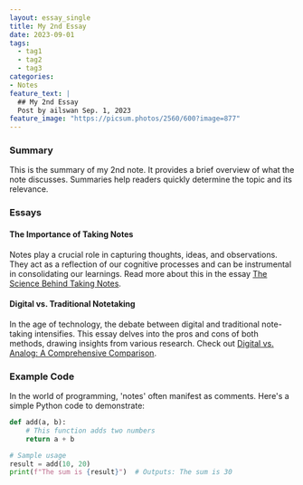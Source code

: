 ```yaml
---
layout: essay_single
title: My 2nd Essay
date: 2023-09-01
tags:
  - tag1
  - tag2
  - tag3
categories:
- Notes
feature_text: |
  ## My 2nd Essay
  Post by ailswan Sep. 1, 2023
feature_image: "https://picsum.photos/2560/600?image=877"
---
```


### Summary

This is the summary of my 2nd note. It provides a brief overview of what the note discusses. Summaries help readers quickly determine the topic and its relevance.

### Essays

#### The Importance of Taking Notes

Notes play a crucial role in capturing thoughts, ideas, and observations. They act as a reflection of our cognitive processes and can be instrumental in consolidating our learnings. Read more about this in the essay [The Science Behind Taking Notes](#).

#### Digital vs. Traditional Notetaking

In the age of technology, the debate between digital and traditional note-taking intensifies. This essay delves into the pros and cons of both methods, drawing insights from various research. Check out [Digital vs. Analog: A Comprehensive Comparison](#).

### Example Code

In the world of programming, 'notes' often manifest as comments. Here's a simple Python code to demonstrate:

```python
def add(a, b):
    # This function adds two numbers
    return a + b

# Sample usage
result = add(10, 20)
print(f"The sum is {result}")  # Outputs: The sum is 30
